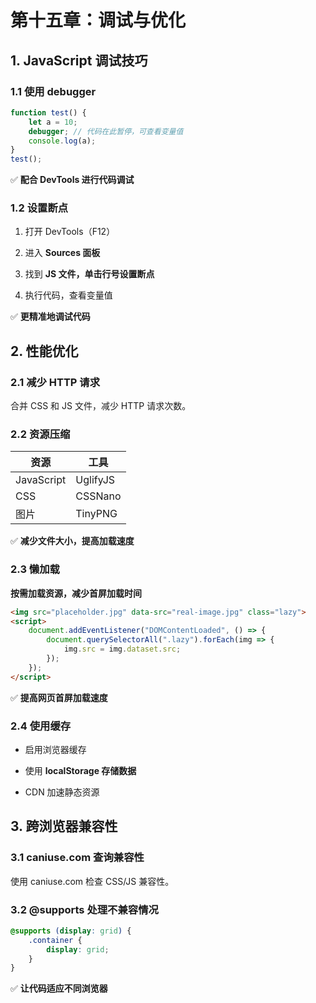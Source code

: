 # **第十五章：调试与优化**

## **1. JavaScript 调试技巧**

### **1.1 使用 debugger**

```js
function test() {
    let a = 10;
    debugger; // 代码在此暂停，可查看变量值
    console.log(a);
}
test();

```

✅ **配合 DevTools 进行代码调试**

### **1.2 设置断点**

1. 打开 DevTools（F12）

1. 进入 **Sources 面板**

1. 找到 **JS 文件，单击行号设置断点**

1. 执行代码，查看变量值

✅ **更精准地调试代码**

## **2. 性能优化**

### **2.1 减少 HTTP 请求**

合并 CSS 和 JS 文件，减少 HTTP 请求次数。

### **2.2 资源压缩**

| 资源 | 工具 | 
| -- | -- |
| JavaScript | UglifyJS | 
| CSS | CSSNano | 
| 图片 | TinyPNG | 


✅ **减少文件大小，提高加载速度**

### **2.3 懒加载**

**按需加载资源，减少首屏加载时间**

```html
<img src="placeholder.jpg" data-src="real-image.jpg" class="lazy">
<script>
    document.addEventListener("DOMContentLoaded", () => {
        document.querySelectorAll(".lazy").forEach(img => {
            img.src = img.dataset.src;
        });
    });
</script>

```

✅ **提高网页首屏加载速度**

### **2.4 使用缓存**

- 启用浏览器缓存

- 使用 **localStorage 存储数据**

- CDN 加速静态资源

## **3. 跨浏览器兼容性**

### **3.1 caniuse.com 查询兼容性**

使用 caniuse.com 检查 CSS/JS 兼容性。

### **3.2 @supports 处理不兼容情况**

```css
@supports (display: grid) {
    .container {
        display: grid;
    }
}

```

✅ **让代码适应不同浏览器**